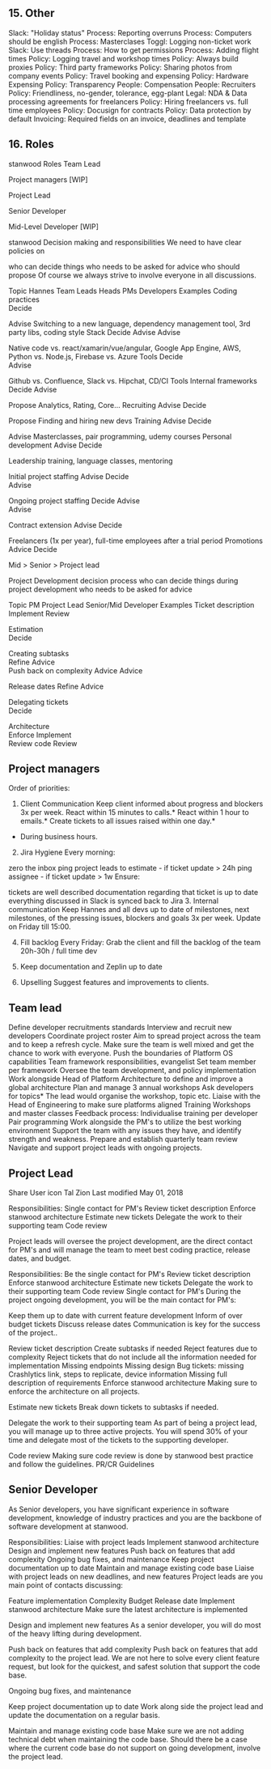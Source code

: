 



## 15. Other

Slack: "Holiday status"
Process: Reporting overruns
Process: Computers should be english
Process: Masterclases
Toggl: Logging non-ticket work
Slack: Use threads
Process: How to get permissions
Process: Adding flight times
Policy: Logging travel and workshop times
Policy: Always build proxies
Policy: Third party frameworks
Policy: Sharing photos from company events
Policy: Travel booking and expensing
Policy: Hardware Expensing
Policy: Transparency
People: Compensation
People: Recruiters
Policy: Friendliness, no-gender, tolerance, egg-plant
Legal: NDA & Data processing agreements for freelancers
Policy: Hiring freelancers vs. full time employees
Policy: Docusign for contracts
Policy: Data protection by default
Invoicing: Required fields on an invoice, deadlines and template

## 16. Roles

stanwood Roles
Team Lead

Project managers  [WIP]

Project Lead

Senior Developer

Mid-Level Developer [WIP]

stanwood Decision making and responsibilities
We need to have clear policies on

who can decide things
who needs to be asked for advice
who should propose
Of course we always strive to involve everyone in all discussions. 

Topic	Hannes	Team Leads	Heads	PMs	Developers	Examples
Coding practices	
Decide	

Advise	Switching to a new language, dependency management tool, 3rd party libs, coding style
Stack	Decide	Advise	Advise	

Native code vs. react/xamarin/vue/angular, Google App Engine, AWS, Python vs. Node.js, Firebase vs. Azure
Tools	Decide	
Advise	

Github vs. Confluence, Slack vs. Hipchat, CD/CI Tools
Internal frameworks	Decide	Advise	

Propose	Analytics, Rating, Core...
Recruiting	Advise	Decide	

Propose	Finding and hiring new devs
Training	Advise	Decide	

Advise	Masterclasses, pair programming, udemy courses
Personal development	Advise	Decide	


Leadership training, language classes, mentoring

Initial project staffing	Advise	Decide	
Advise	

Ongoing project staffing	Decide	Advise	
Advise	

Contract extension	Advise	Decide	


Freelancers (1x per year), full-time employees after a trial period
Promotions	Advice	Decide	


Mid > Senior > Project lead


Project Development decision process
who can decide things during project development
who needs to be asked for advice


Topic	PM	Project Lead	Senior/Mid Developer	Examples
Ticket description	Implement	Review	

Estimation	
Decide	

Creating subtasks	
Refine	Advice	
Push back on complexity	Advice	Advice	

Release dates	Refine	Advice	

Delegating tickets	
Decide	

Architecture	
Enforce	Implement	
Review code	
Review	

## Project managers

Order of priorities:

1. Client Communication
Keep client informed about progress and blockers 3x per week.
React within 15 minutes to calls.*
React within 1 hour to emails.*
Create tickets to all issues raised within one day.*
* During business hours.

2. Jira Hygiene
Every morning: 

zero the inbox
ping project leads to estimate - if ticket update > 24h
ping assignee - if ticket update > 1w
Ensure:

tickets are well described
documentation regarding that ticket is up to date
everything discussed in Slack is synced back to Jira
3. Internal communication
Keep Hannes and all devs up to date of milestones, next milestones, of the pressing issues, blockers and goals 3x per week.
Update on Friday till 15:00.

4. Fill backlog
Every Friday: Grab the client and fill the backlog of the team 20h-30h / full time dev

5. Keep documentation and Zeplin up to date
6. Upselling
Suggest features and improvements to clients.

## Team lead

Define developer recruitments standards
Interview and recruit new developers
Coordinate project roster
Aim to spread project across the team and to keep a refresh cycle.
Make sure the team is well mixed and get the chance to work with everyone.
Push the boundaries of Platform OS capabilities
Team framework responsibilities, evangelist
Set team member per framework
Oversee the team development, and policy implementation
Work alongside Head of Platform Architecture to define and improve a global architecture
Plan and manage 3 annual workshops
Ask developers for topics*
The lead would organise the workshop, topic etc.
Liaise with the Head of Engineering to make sure platforms aligned
Training
Workshops and master classes
Feedback process: Individualise training per developer
Pair programming
Work alongside the PM's to utilize the best working environment
Support the team with any issues they have, and identify strength and weakness.
Prepare and establish quarterly team review
Navigate and support project leads with ongoing projects.

## Project Lead

Share
User icon
Tal Zion
Last modified May 01, 2018


Responsibilities:
Single contact for PM's
Review ticket description
Enforce stanwood architecture
Estimate new tickets
Delegate the work to their supporting team
Code review


Project leads will oversee the project development, are the direct contact for PM's and will manage the team to meet best coding practice, release dates, and budget.

Responsibilities:
Be the single contact for PM's
Review ticket description
Enforce stanwood architecture
Estimate new tickets
Delegate the work to their supporting team
Code review
Single contact for PM's
During the project ongoing development, you will be the main contact for PM's:

Keep them up to date with current feature development
Inform of over budget tickets
Discuss release dates
Communication is key for the success of the project..

Review ticket description
Create subtasks if needed
Reject features due to complexity
Reject tickets that do not include all the information needed for implementation
Missing endpoints
Missing design
Bug tickets: missing Crashlytics link, steps to replicate, device information
Missing full description of requirements 
Enforce stanwood architecture
Making sure to enforce the architecture on all projects. 

Estimate new tickets
Break down tickets to subtasks if needed.

Delegate the work to their supporting team
As part of being a project lead, you will manage up to three active projects. You will spend 30% of your time and delegate most of the tickets to the supporting developer.

Code review
Making sure code review is done by stanwood best practice and follow the guidelines. PR/CR Guidelines

## Senior Developer

As Senior developers, you have significant experience in software development, knowledge of industry practices and you are the backbone of software development at stanwood.

Responsibilities:
Liaise with project leads
Implement stanwood architecture
Design and implement new features
Push back on features that add complexity
Ongoing bug fixes, and maintenance
Keep project documentation up to date
Maintain and manage existing code base
Liaise with project leads on new deadlines, and new features
Project leads are you main point of contacts discussing:

Feature implementation
Complexity
Budget
Release date
Implement stanwood architecture
Make sure the latest architecture is implemented

Design and implement new features
As a senior developer, you will do most of the heavy lifting during development.

Push back on features that add complexity
Push back on features that add complexity to the project lead. We are not here to solve every client feature request, but look for the quickest, and safest solution that support the code base. 

Ongoing bug fixes, and maintenance


Keep project documentation up to date
Work along side the project lead and update the documentation on a regular basis.

Maintain and manage existing code base
Make sure we are not adding technical debt when maintaining the code base. Should there be a case where the current code base do not support on going development, involve the project lead. 